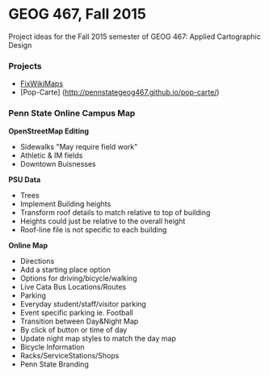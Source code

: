 # GEOG 467, Fall 2015
Project ideas for the Fall 2015 semester of GEOG 467: Applied Cartographic Design
### Projects

- [FixWikiMaps](http://fixwikimaps.tumblr.com/)
- [Pop-Carte] (http://pennstategeog467.github.io/pop-carte/)

### Penn State Online Campus Map

**OpenStreetMap Editing**
- Sidewalks "May require field work" 
- Athletic & IM fields
- Downtown Buisnesses

**PSU Data**
 - Trees
 - Implement Building heights
  - Transform roof details to match relative to top of building
  - Heights could just be relative to the overall height
  - Roof-line file is not specific to each building

**Online Map**
 - Directions
  - Add a starting place option
  - Options for driving/bicycle/walking
 - Live Cata Bus Locations/Routes
 - Parking
  - Everyday student/staff/visitor parking
  - Event specific parking ie. Football
 - Transition between Day&Night Map
  - By click of button or time of day
  - Update night map styles to match the day map
 - Bicycle Information
  - Racks/ServiceStations/Shops
 - Penn State Branding
